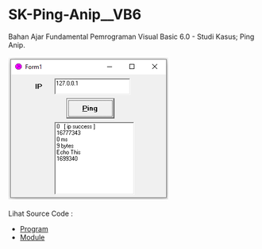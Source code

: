 # SK-Ping-Anip__VB6
Bahan Ajar Fundamental Pemrograman Visual Basic 6.0 - Studi Kasus; Ping Anip.<br><br>
<img src="https://github.com/RizkyKhapidsyah/SK-Ping-Anip__VB6/blob/main/result/001.PNG"><br><br>
Lihat Source Code : <br>
- <a href="https://github.com/RizkyKhapidsyah/SK-Ping-Anip__VB6/blob/main/Form1.frm">Program</a><br>
- <a href="https://github.com/RizkyKhapidsyah/SK-Ping-Anip__VB6/blob/main/Module1.bas">Module</a>
